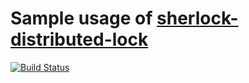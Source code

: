 # Sample usage of [sherlock-distributed-lock](https://github.com/coditory/sherlock-distributed-lock)

[![Build Status](https://travis-ci.com/coditory/sherlock-distributed-lock-sample.svg?branch=master)](https://travis-ci.com/coditory/sherlock-distributed-lock-sample)
